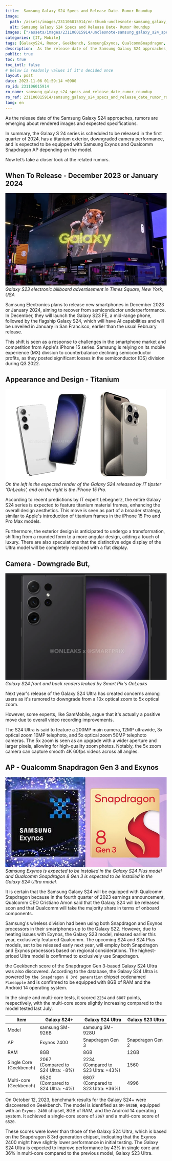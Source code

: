 ```yaml
---
title:  Samsung Galaxy S24 Specs and Release Date- Rumor Roundup
image:
  path: /assets/images/231106015914/en-thumb-unclesnote-samsung_galaxy_s24_specs_and_release_date_rumor_roundup.png
  alt: Samsung Galaxy S24 Specs and Release Date- Rumor Roundup
images: ["/assets/images/231106015914/unclesnote-samsung_galaxy_s24_specs_and_release_date_rumor_roundup-galaxy_s23_electronic_billboard_advertisement_in_times_square_new_york_usa.png", "/assets/images/231106015914/unclesnote-samsung_galaxy_s24_specs_and_release_date_rumor_roundup-on_the_left_is_the_expected_render_of_the_galaxy_s24_released_by_it_tipster_onleaks_and_on_the_right_is_the_iphone_15_pro.png", "/assets/images/231106015914/unclesnote-samsung_galaxy_s24_specs_and_release_date_rumor_roundup-galaxy_s24_front_and_back_renders_leaked_by_smart_pix_s_onleaks.png", "/assets/images/231106015914/unclesnote-samsung_galaxy_s24_specs_and_release_date_rumor_roundup-samsung_exynos_is_expected_to_be_installed_in_the_galaxy_s24_plus_model_and_qualcomm_snapdragon_8_gen_3_is_expected_to_be_installed_in_the_galaxy_s24_ultra_model.png"]
categories: [IT, Mobile]
tags: [GalaxyS24, Rumor, Geekbench, SamsungExynos, QualcommSnapdragon, Titanium, IT, Mobile]
description:  As the release date of the Samsung Galaxy S24 approaches, rumors are emerging about rendered images and expected specifications. In summary, the Galaxy S 24
public: true
toc: true
toc_intl: false
# Below is readonly values if it's decided once
layout: post
date: 2023-11-06 01:59:14 +0900
ro_id: 231106015914
ro_name: samsung_galaxy_s24_specs_and_release_date_rumor_roundup
ro_ref: 231106015914/samsung_galaxy_s24_specs_and_release_date_rumor_roundup
lang: en
---
```

As the release date of the Samsung Galaxy S24 approaches, rumors are emerging about rendered images and expected specifications.  

In summary, the Galaxy S 24 series is scheduled to be released in the first quarter of 2024, has a titanium exterior, downgraded camera performance, and is expected to be equipped with Samsung Exynos and Qualcomm Snapdragon AP depending on the model.  

Now let’s take a closer look at the related rumors.  
## When To Release - December 2023 or January 2024

![Galaxy S23 electronic billboard advertisement in Times Square, New York, USA](/assets/images/231106015914/unclesnote-samsung_galaxy_s24_specs_and_release_date_rumor_roundup-galaxy_s23_electronic_billboard_advertisement_in_times_square_new_york_usa.png)
_Galaxy S23 electronic billboard advertisement in Times Square, New York, USA_

Samsung Electronics plans to release new smartphones in December 2023 or January 2024, aiming to recover from semiconductor underperformance. In December, they will launch the Galaxy S23 FE, a mid-range phone, followed by the flagship Galaxy S24, which will have AI capabilities and will be unveiled in January in San Francisco, earlier than the usual February release.  

This shift is seen as a response to challenges in the smartphone market and competition from Apple's iPhone 15 series. Samsung is relying on its mobile experience (MX) division to counterbalance declining semiconductor profits, as they posted significant losses in the semiconductor (DS) division during Q3 2022.  
## Appearance and Design - Titanium

![On the left is the expected render of the Galaxy S24 released by IT tipster ‘OnLeaks’, and on the right is the iPhone 15 Pro.](/assets/images/231106015914/unclesnote-samsung_galaxy_s24_specs_and_release_date_rumor_roundup-on_the_left_is_the_expected_render_of_the_galaxy_s24_released_by_it_tipster_onleaks_and_on_the_right_is_the_iphone_15_pro.png)
_On the left is the expected render of the Galaxy S24 released by IT tipster ‘OnLeaks’, and on the right is the iPhone 15 Pro._

According to recent predictions by IT expert Lebegnerz, the entire Galaxy S24 series is expected to feature titanium material frames, enhancing the overall design aesthetics. This move is seen as part of a broader strategy, similar to Apple's introduction of titanium frames in the iPhone 15 Pro and Pro Max models.  

Furthermore, the exterior design is anticipated to undergo a transformation, shifting from a rounded form to a more angular design, adding a touch of luxury. There are also speculations that the distinctive edge display of the Ultra model will be completely replaced with a flat display.  
## Camera - Downgrade But,

![Galaxy S24 front and back renders leaked by Smart Pix's OnLeaks](/assets/images/231106015914/unclesnote-samsung_galaxy_s24_specs_and_release_date_rumor_roundup-galaxy_s24_front_and_back_renders_leaked_by_smart_pix_s_onleaks.png)
_Galaxy S24 front and back renders leaked by Smart Pix's OnLeaks_

Next year's release of the Galaxy S24 Ultra has created concerns among users as it's rumored to downgrade from a 10x optical zoom to 5x optical zoom.  

However, some experts, like SamMobile, argue that it's actually a positive move due to overall video recording improvements.  

The S24 Ultra is said to feature a 200MP main camera, 12MP ultrawide, 3x optical zoom 10MP telephoto, and 5x optical zoom 50MP telephoto cameras. The 5x zoom is seen as an upgrade with a wider aperture and larger pixels, allowing for high-quality zoom photos. Notably, the 5x zoom camera can capture smooth 4K 60fps videos across all angles.  
## AP - Qualcomm Snapdragon Gen 3 and Exynos

![Samsung Exynos is expected to be installed in the Galaxy S24 Plus model and Qualcomm Snapdragon 8 Gen 3 is expected to be installed in the Galaxy S24 Ultra model.](/assets/images/231106015914/unclesnote-samsung_galaxy_s24_specs_and_release_date_rumor_roundup-samsung_exynos_is_expected_to_be_installed_in_the_galaxy_s24_plus_model_and_qualcomm_snapdragon_8_gen_3_is_expected_to_be_installed_in_the_galaxy_s24_ultra_model.png)
_Samsung Exynos is expected to be installed in the Galaxy S24 Plus model and Qualcomm Snapdragon 8 Gen 3 is expected to be installed in the Galaxy S24 Ultra model._

It is certain that the Samsung Galaxy S24 will be equipped with Qualcomm Stepdragon because in the fourth quarter of 2023 earnings announcement, Qualcomm CEO Cristiano Amon said that the Galaxy S24 will be released soon and that Qualcomm will take the majority share in terms of onboard components.  

Samsung's wireless division had been using both Snapdragon and Exynos processors in their smartphones up to the Galaxy S22. However, due to heating issues with Exynos, the Galaxy S23 model, released earlier this year, exclusively featured Qualcomm. The upcoming S24 and S24 Plus models, set to be released early next year, will employ both Snapdragon and Exynos processors based on regional considerations. The highest-priced Ultra model is confirmed to exclusively use Snapdragon.  

the Geekbench score of the Snapdragon Gen 3-based Galaxy S24 Ultra was also discovered. According to the database, the Galaxy S24 Ultra is powered by `the Snapdragon 8 3rd generation` chipset codenamed `Pineapple` and is confirmed to be equipped with 8GB of RAM and the Android 14 operating system.  

In the single and multi-core tests, it scored `2234` and `6807` points, respectively, with the multi-core score slightly increasing compared to the model tested last July.  

| Item                       | Galaxy S24+                              | Galaxy S24 Ultra                           | Galaxy S23 Ultra |
| -------------------------- | ---------------------------------------- | ------------------------------------------ | ---------------- |
| Model                      | samsung SM-926B                          | samsung SM-928U                            |                  |
| AP                         | Exynos 2400                              | Snapdragon Gen 3                           | Snapdragon Gen 2 |
| RAM                        | 8GB                                      | 8GB                                        | 12GB             |
| Single Core<br>(Geekbench) | 2067<br>(Compared to<br> S24 Ultra: -8%) | 2234<br>(Compared to<br> S23 Ultra: +43%)  | 1560             |
| Multi-core<br>(Geekbench)  | 6520<br>(Compared to<br> S24 Ultra: -4%) | 6807 <br>(Compared to<br> S23 Ultra: +36%) | 4996             |

On October 12, 2023, benchmark results for the Galaxy S24+ were discovered on Geekbench. The model is identified as `SM-S926B`, equipped with an `Exynos 2400` chipset, 8GB of RAM, and the Android 14 operating system. It achieved a single-core score of `2067` and a multi-core score of `6520`.  

These scores were lower than those of the Galaxy S24 Ultra, which is based on the Snapdragon 8 3rd generation chipset, indicating that the Exynos 2400 might have slightly lower performance in initial testing. The Galaxy S24 Ultra is expected to improve performance by 43% in single core and 36% in multi-core compared to the previous model, Galaxy S23 Ultra.  
